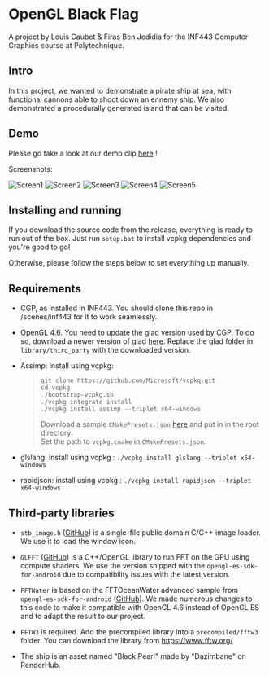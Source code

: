 # OpenGL Black Flag

A project by Louis Caubet & Firas Ben Jedidia for the INF443 Computer Graphics course at Polytechnique.

## Intro

In this project, we wanted to demonstrate a pirate ship at sea, with functional cannons able to shoot down an ennemy ship. We also demonstrated a procedurally generated island that can be visited.

## Demo

Please go take a look at our demo clip [here](https://www.youtube.com/watch?v=TKyNyBxJt5c) !

Screenshots:

![Screen1](https://user-images.githubusercontent.com/59528773/173236023-3178ceaf-bd0f-4e0f-863c-b2983522e3b6.png)
![Screen2](https://user-images.githubusercontent.com/59528773/173236028-46f93e43-b152-420e-93dd-3af66be78523.png)
![Screen3](https://user-images.githubusercontent.com/59528773/173236034-a88e2c64-9c50-4021-935e-0951d7e3961f.png)
![Screen4](https://user-images.githubusercontent.com/59528773/173236036-c4a3ae1b-3622-4f46-bfdb-f6073a98ad0b.png)
![Screen5](https://user-images.githubusercontent.com/59528773/173236041-16ea99d3-6b67-458c-af94-3639f89ae6cb.png)


## Installing and running

If you download the source code from the release, everything is ready to run out of the box. Just run `setup.bat` to install vcpkg dependencies and you're good to go!

Otherwise, please follow the steps below to set everything up manually.

## Requirements

-   CGP, as installed in INF443. You should clone this repo in /scenes/inf443 for it to work seamlessly.

-   OpenGL 4.6. You need to update the glad version used by CGP. To do so, download a newer version of glad [here](https://stratus.binets.fr/s/iBSsXigDxtsJMjS).
    Replace the glad folder in `library/third_party` with the downloaded version.

-   Assimp: install using vcpkg:

    > ```
    > git clone https://github.com/Microsoft/vcpkg.git
    > cd vcpkg
    > ./bootstrap-vcpkg.sh
    > ./vcpkg integrate install
    > ./vcpkg install assimp --triplet x64-windows
    > ```
    >
    > Download a sample `CMakePresets.json` [here](https://stratus.binets.fr/s/acZQrmKAqEAprDJ) and put in in the root directory. <br>
    > Set the path to `vcpkg.cmake` in `CMakePresets.json`.

-   glslang: install using vcpkg : `./vcpkg install glslang --triplet x64-windows`
-   rapidjson: install using vcpkg : `./vcpkg install rapidjson --triplet x64-windows`

## Third-party libraries

-   `stb_image.h` ([GitHub](https://github.com/nothings/stb)) is a single-file public domain C/C++ image loader. We use it to load the window icon.

-   `GLFFT` ([GitHub](https://github.com/Themaister/GLFFT)) is a C++/OpenGL library to run FFT on the GPU using compute shaders. We use the version shipped with the `opengl-es-sdk-for-android` due to compatibility issues with the latest version.

-   `FFTWater` is based on the FFTOceanWater advanced sample from `opengl-es-sdk-for-android` ([GitHub](https://github.com/ARM-software/opengl-es-sdk-for-android/tree/master/samples/advanced_samples/FFTOceanWater)). We made numerous changes to this code to make it compatible with OpenGL 4.6 instead of OpenGL ES and to adapt the result to our project.

-   `FFTW3` is required. Add the precompiled library into a `precompiled/fftw3` folder. You can download the library from https://www.fftw.org/

-   The ship is an asset named "Black Pearl" made by "Dazimbane" on RenderHub.
